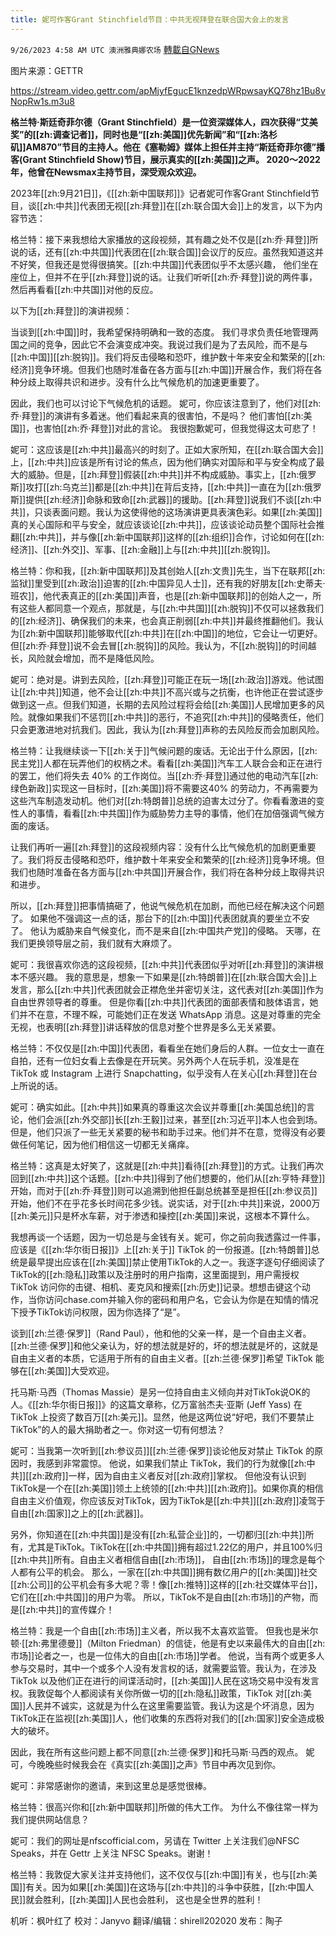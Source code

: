 ```yaml
---
title: 妮可作客Grant Stinchfield节目：中共无视拜登在联合国大会上的发言
---
```

`9/26/2023 4:58 AM UTC 澳洲雅典娜农场` [轉載自GNews](https://gnews.org/articles/1741114)

图片来源：GETTR

https://stream.video.gettr.com/apMjyfEgucE1knzedpWRpwsayKQ78hz1Bu8vNopRw1s.m3u8  

**格兰特·斯廷奇菲尔德（Grant Stinchfield）是一位资深媒体人，四次获得“艾美奖”的[[zh:调查记者]]，同时也是“[[zh:美国]]优先新闻”和“[[zh:洛杉矶]]AM870”节目的主持人。他在《塞勒姆》媒体上担任并主持“斯廷奇菲尔德”播客(Grant Stinchfield Show)节目，展示真实的[[zh:美国]]之声。 2020～2022年，他曾在Newsmax主持节目，深受观众欢迎。** 

2023年[[zh:9月21日]]，《[[zh:新中国联邦]]》记者妮可作客Grant Stinchfield节目，谈[[zh:中共]]代表团无视[[zh:拜登]]在[[zh:联合国大会]]上的发言，以下为内容节选： 

格兰特：接下来我想给大家播放的这段视频，其有趣之处不仅是[[zh:乔·拜登]]所说的话，还有[[zh:中共国]]代表团在[[zh:联合国]]会议厅的反应。虽然我知道这并不好笑，但我还是觉得很搞笑。[[zh:中共国]]代表团似乎不太感兴趣， 他们坐在座位上，但并不在乎[[zh:拜登]]说的话。让我们听听[[zh:乔·拜登]]说的两件事，然后再看看[[zh:中共国]]对他的反应。 

以下为[[zh:拜登]]的演讲视频： 

当谈到[[zh:中国]]时，我希望保持明确和一致的态度。 我们寻求负责任地管理两国之间的竞争，因此它不会演变成冲突。我说过我们是为了去风险，而不是与[[zh:中国]][[zh:脱钩]]。我们将反击侵略和恐吓，维护数十年来安全和繁荣的[[zh:经济]]竞争环境。但我们也随时准备在各方面与[[zh:中国]]开展合作，我们将在各种分歧上取得共识和进步。没有什么比气候危机的加速更重要了。 

因此，我们也可以讨论下气候危机的话题。 妮可，你应该注意到了，他们对[[zh:乔·拜登]]的演讲有多着迷。他们看起来真的很害怕，不是吗？ 他们害怕[[zh:美国]]，也害怕[[zh:乔·拜登]]对此的言论。 我很抱歉妮可，但我觉得这太可悲了！ 

妮可：这应该是[[zh:中共]]最高兴的时刻了。正如大家所知，在[[zh:联合国大会]]上，[[zh:中共]]应该是所有讨论的焦点，因为他们确实对国际和平与安全构成了最大的威胁。但是，[[zh:拜登]]假装[[zh:中共]]并不构成威胁。事实上，[[zh:俄罗斯]]攻打[[zh:乌克兰]]都是[[zh:中共]]在背后支持，[[zh:中共]]一直在为[[zh:俄罗斯]]提供[[zh:经济]]命脉和致命[[zh:武器]]的援助。[[zh:拜登]]说我们不谈[[zh:中共]]，只谈表面问题。我认为这使得他的这场演讲更具表演色彩。如果[[zh:美国]]真的关心国际和平与安全，就应该谈论[[zh:中共]]，应该谈论动员整个国际社会推翻[[zh:中共]]，并与像[[zh:新中国联邦]]这样的[[zh:组织]]合作，讨论如何在[[zh:经济]]、[[zh:外交]]、军事、[[zh:金融]]上与[[zh:中共]][[zh:脱钩]]。 

格兰特：你和我，[[zh:新中国联邦]]及其创始人[[zh:文贵]]先生，当下在联邦[[zh:监狱]]里受到[[zh:政治]]迫害的[[zh:中国异见人士]]，还有我的好朋友[[zh:史蒂夫·班农]]，他代表真正的[[zh:美国]]声音，也是[[zh:新中国联邦]]的创始人之一，所有这些人都同意一个观点，那就是，与[[zh:中共国]][[zh:脱钩]]不仅可以拯救我们的[[zh:经济]]、确保我们的未来，也会真正削弱[[zh:中共]]并最终推翻他们。我认为[[zh:新中国联邦]]能够取代[[zh:中共]]在[[zh:中国]]的地位，它会让一切更好。但[[zh:乔·拜登]]说不会去冒[[zh:脱钩]]的风险。我认为，不[[zh:脱钩]]的时间越长，风险就会增加，而不是降低风险。 

妮可：绝对是。讲到去风险，[[zh:拜登]]可能正在玩一场[[zh:政治]]游戏。他试图让[[zh:中共]]知道，他不会让[[zh:中共]]不高兴或与之抗衡，也许他正在尝试逐步做到这一点。但我们知道，长期的去风险过程将会给[[zh:美国]]人民增加更多的风险。就像如果我们不惩罚[[zh:中共]]的恶行，不追究[[zh:中共]]的侵略责任，他们只会更激进地对抗我们。因此，我认为[[zh:拜登]]声称的去风险反而会加剧风险。 

格兰特：让我继续谈一下[[zh:关于]]气候问题的废话。无论出于什么原因，[[zh:民主党]]人都在玩弄他们的权柄之术。看看[[zh:美国]]汽车工人联合会和正在进行的罢工，他们将失去 40% 的工作岗位。当[[zh:乔·拜登]]通过他的电动汽车[[zh:绿色新政]]实现这一目标时，[[zh:美国]]将不需要这40% 的劳动力，不再需要为这些汽车制造发动机。他们对[[zh:特朗普]]总统的迫害太过分了。你看看激进的变性人的事情，看看[[zh:中共国]]作为威胁势力主导的事情，他们在加倍强调气候方面的废话。 

让我们再听一遍[[zh:拜登]]的这段视频内容：没有什么比气候危机的加剧更重要了。我们将反击侵略和恐吓，维护数十年来安全和繁荣的[[zh:经济]]竞争环境。但我们也随时准备在各方面与[[zh:中共国]]开展合作，我们将在各种分歧上取得共识和进步。 

所以，[[zh:拜登]]把事情搞砸了，他说气候危机在加剧，而他已经在解决这个问题了。 如果他不强调这一点的话，那台下的[[zh:中国]]代表团就真的要坐立不安了。 他认为威胁来自气候变化，而不是来自[[zh:中国共产党]]的侵略。 天哪，在我们更换领导层之前，我们就有大麻烦了。 

妮可：我很喜欢你选的这段视频，[[zh:中共]]代表团似乎对听[[zh:拜登]]的演讲根本不感兴趣。 我的意思是，想象一下如果是[[zh:特朗普]]在[[zh:联合国大会]]上发言，那么[[zh:中共]]代表团就会正襟危坐并密切关注，这代表对[[zh:美国]]作为自由世界领导者的尊重。 但是你看[[zh:中共]]代表团的面部表情和肢体语言，她们并不在意，不理不睬，可能她们正在发送 WhatsApp 消息。这是对尊重的完全无视，也表明[[zh:拜登]]讲话释放的信息对整个世界是多么无关紧要。 

格兰特：不仅仅是[[zh:中国]]代表团，看看坐在她们身后的人群。一位女士一直在自拍，还有一位妇女看上去像是在开玩笑。另外两个人在玩手机，没准是在 TikTok 或 Instagram 上进行 Snapchatting，似乎没有人在关心[[zh:拜登]]在台上所说的话。 

妮可：确实如此。[[zh:中共]]如果真的尊重这次会议并尊重[[zh:美国总统]]的言论，他们会派[[zh:外交部]]长[[zh:王毅]]过来，甚至[[zh:习近平]]本人也会到场。但是，他们只派了一些无关紧要的秘书和助手过来。他们并不在意，觉得没有必要做任何笔记，因为他们相信这一切都无关痛痒。 

格兰特：这真是太好笑了，这就是[[zh:中共]]看待[[zh:拜登]]的方式。让我们再次回到[[zh:中共]]这个话题。[[zh:中共]]得到了他们想要的，他们从[[zh:亨特·拜登]]开始，而对于[[zh:乔·拜登]]则可以追溯到他担任副总统甚至是担任[[zh:参议员]]开始，他们不在乎花多长时间花多少钱。说实话，对于[[zh:中共]]来说，2000万[[zh:美元]]只是杯水车薪，对于渗透和操控[[zh:美国]]来说，这根本不算什么。 

我想再谈一个话题，因为一切总是与金钱有关。妮可，你之前向我透露过一件事，应该是《[[zh:华尔街日报]]》上[[zh:关于]] TikTok 的一份报道。[[zh:特朗普]]总统是最早提出应该在[[zh:美国]]禁止使用TikTok的人之一。我逐字逐句仔细阅读了TikTok的[[zh:隐私]]政策以及注册时的用户指南，这里面提到，用户需授权 TikTok 访问你的击键、相机、麦克风和搜索[[zh:历史]]记录。想想击键这个动作，当你访问chase.com并输入你的密码和用户名，它会认为你是在知情的情况下授予TikTok访问权限，因为你选择了“是”。 

谈到[[zh:兰德·保罗]]（Rand Paul），他和他的父亲一样，是一个自由主义者。[[zh:兰德·保罗]]和他父亲认为，好的想法就是好的，坏的想法就是坏的，这就是自由主义者的本质，它适用于所有的自由主义者。[[zh:兰德·保罗]]希望 TikTok 能够在[[zh:美国]]大受欢迎。 

托马斯·马西（Thomas Massie）是另一位持自由主义倾向并对TikTok说OK的人。《[[zh:华尔街日报]]》的这篇文章称，亿万富翁杰夫·亚斯 (Jeff Yass) 在 TikTok 上投资了数百万[[zh:美元]]。显然，他是这两位说“好吧，我们不要禁止 TikTok”的人的最大捐助者之一。你对这一切有何想法？ 

妮可：当我第一次听到[[zh:参议员]][[zh:兰德·保罗]]谈论他反对禁止 TikTok 的原因时，我感到非常震惊。 他说，如果我们禁止 TikTok，我们的行为就像[[zh:中共]][[zh:政府]]一样，因为自由主义者反对[[zh:政府]]掌权。 但他没有认识到TikTok是一个在[[zh:美国]]领土上统领的[[zh:中共]][[zh:政府]]。如果你真的相信自由主义价值观，你应该反对TikTok，因为TikTok是[[zh:中共]][[zh:政府]]凌驾于自由[[zh:国家]]之上的[[zh:武器]]。 

另外，你知道在[[zh:中共国]]是没有[[zh:私营企业]]的，一切都归[[zh:中共]]所有，尤其是TikTok。TikTok在[[zh:中共国]]拥有超过1.22亿的用户，并且100%归[[zh:中共]]所有。自由主义者相信自由[[zh:市场]]， 自由[[zh:市场]]的理念是每个人都有公平的机会。 那么，一家在[[zh:中共国]]拥有数亿用户的[[zh:美国]]社交[[zh:公司]]的公平机会有多大呢？零！像[[zh:推特]]这样的[[zh:社交媒体平台]]，它们在[[zh:中共国]]的用户为零。 所以，TikTok不是自由[[zh:市场]]的产物，而是[[zh:中共]]的宣传媒介！ 

格兰特：我是一个自由[[zh:市场]]主义者，所以我不太喜欢监管。 但我也是米尔顿·[[zh:弗里德曼]]（Milton Friedman）的信徒，他是有史以来最伟大的自由[[zh:市场]]论者之一，也是一位伟大的自由[[zh:市场]]学者。 他说，当有两个或更多人参与交易时，其中一个或多个人没有发言权的话，就需要监管。我认为，在涉及 TikTok 以及他们正在进行的间谍活动时，[[zh:美国]]人民在这场交易中没有发言权。我敦促每个人都阅读有关你所做一切的[[zh:隐私]]政策，TikTok 对[[zh:美国]]人民并不诚实，这就是为什么在这里需要监管。我认为这是个坏消息，因为TikTok正在监视[[zh:美国]]人，他们收集的东西将对我们的[[zh:国家]]安全造成极大的破坏。

因此，我在所有这些问题上都不同意[[zh:兰德·保罗]]和托马斯·马西的观点。  妮可，今晚晚些时候我会在《真实[[zh:美国]]之声》节目中再次见到你。 

妮可：非常感谢你的邀请，来到这里总是感觉很棒。 

格兰特：很高兴你和[[zh:新中国联邦]]所做的伟大工作。 为什么不像往常一样为我们提供网站信息？  

妮可：我们的网址是nfscofficial.com，另请在 Twitter 上关注我们@NFSC Speaks，并在 Gettr 上关注 NFSC Speaks。谢谢！ 

格兰特：我敦促大家关注并支持他们，这不仅仅与[[zh:中国]]有关，也与[[zh:美国]]有关。因为如果[[zh:美国]]在这场与[[zh:中共]]的斗争中获胜，[[zh:中国人民]]就会胜利，[[zh:美国]]人民也会胜利， 这也是全世界的胜利！ 

机听：枫叶红了  校对：Janyvo   翻译/编辑：shirell202020  发布：陶子





